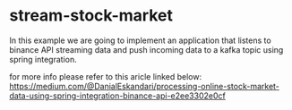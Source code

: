 # stream-stock-market
In this example we are going to implement an application that listens to binance API streaming data and push incoming data to a kafka topic using spring integration.

for more info please refer to this aricle linked below:
https://medium.com/@DanialEskandari/processing-online-stock-market-data-using-spring-integration-binance-api-e2ee3302e0cf
